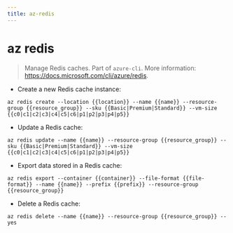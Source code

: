 ```yaml
---
title: az-redis
---
```

# az redis

> Manage Redis caches.
> Part of `azure-cli`.
> More information: <https://docs.microsoft.com/cli/azure/redis>.

- Create a new Redis cache instance:

`az redis create --location {{location}} --name {{name}} --resource-group {{resource_group}} --sku {{Basic|Premium|Standard}} --vm-size {{c0|c1|c2|c3|c4|c5|c6|p1|p2|p3|p4|p5}}`

- Update a Redis cache:

`az redis update --name {{name}} --resource-group {{resource_group}} --sku {{Basic|Premium|Standard}} --vm-size {{c0|c1|c2|c3|c4|c5|c6|p1|p2|p3|p4|p5}}`

- Export data stored in a Redis cache:

`az redis export --container {{container}} --file-format {{file-format}} --name {{name}} --prefix {{prefix}} --resource-group {{resource_group}}`

- Delete a Redis cache:

`az redis delete --name {{name}} --resource-group {{resource_group}} --yes`
